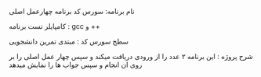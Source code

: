 نام برنامه: سورس کد برنامه چهارعمل اصلی

 کامپایلر تست برنامه : gcc و ++

 سطح سورس کد : مبتدی تمرین دانشجویی

 شرح پروژه : این برنامه ۲ عدد را از ورودی دریافت میکند و سپس چهار عمل اصلی را بر روی ان انجام و سپس جواب ها را نمایش میدهد 
